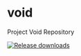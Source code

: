 # void
Project Void Repository

[![Release downloads](https://img.shields.io/github/downloads/abbodi1406/KMS_VL_ALL_AIO/total.svg)](https://github.com/skaisx/void/releases/)
